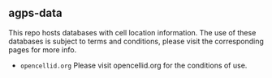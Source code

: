 agps-data
---------

This repo hosts databases with cell location information.
The use of these databases is subject to terms and conditions, please visit the corresponding pages for more info.

- `opencellid.org` Please visit opencellid.org for the conditions of use.


